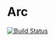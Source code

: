 # Arc

[![Build Status](https://travis-ci.org/cda-group/arc.svg?branch=master)](https://travis-ci.org/cda-group/arc/)
